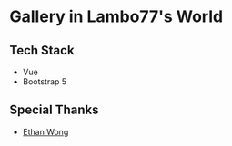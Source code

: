 # Gallery in Lambo77's World

## Tech Stack

- Vue
- Bootstrap 5

## Special Thanks

- [Ethan Wong](https://github.com/GetToSet)
